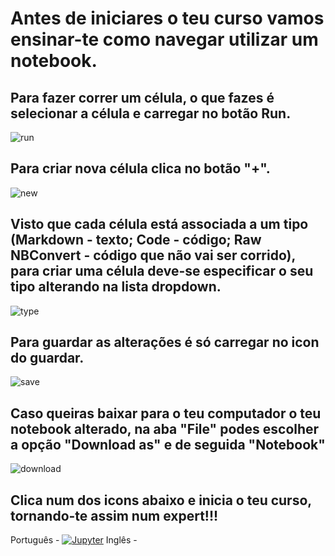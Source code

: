 # Antes de iniciares o teu curso vamos ensinar-te como navegar utilizar um notebook.

## Para fazer correr um célula, o que fazes é selecionar a célula e carregar no botão **Run**.
![run](correrCelula.png)

## Para criar nova célula clica no botão "+".
![new](criarCelula.png)

## Visto que cada célula está associada a um tipo (Markdown - texto; Code - código; Raw NBConvert - código que não vai ser corrido), para criar uma célula deve-se especificar o seu tipo alterando na lista dropdown.
![type](tipoCelula.png)

## Para guardar as alterações é só carregar no icon do guardar.
![save](guardarCelula.png)

## Caso queiras baixar para o teu computador o teu notebook alterado, na aba "File" podes escolher a opção "Download as" e de seguida "Notebook"
![download](downloadNotebook.png)


## Clica num dos icons abaixo e inicia o teu curso, tornando-te assim num expert!!!


Português - [![Jupyter](https://mybinder.org/badge_logo.svg)](https://mybinder.org/v2/gh/py2learn/blog/master)
Inglês - 
